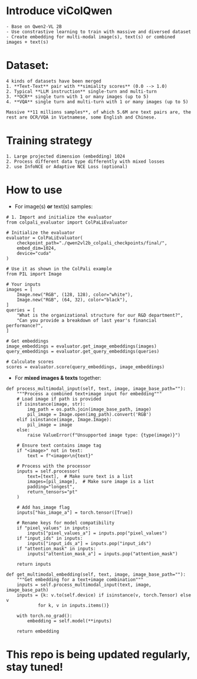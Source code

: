 # Introduce viColQwen
    - Base on Qwen2-VL 2B
    - Use constrastive learning to train with massive and diversed dataset
    - Create embedding for multi-modal image(s), text(s) or combined images + text(s)

# Dataset:
    4 kinds of datasets have been merged
    1. **Text-Text** pair with **simiality scores** (0.0 --> 1.0)
    2. Typical **LLM instruction** single-turn and multi-turn
    3. **OCR** single turn with 1 or many images (up to 5)
    4. **VQA** single turn and multi-turn with 1 or many images (up to 5)

    Massive **11 millions samples**, of which 5.6M are text pairs are, the rest are OCR/VQA in Vietnamese, some English and Chinese.

# Training strategy
    1. Large projected dimension (embedding) 1024
    2. Process different data type differently with mixed losses
    2. use InfoNCE or Adaptive NCE Loss (optional)

# How to use

- For image(s) **or** text(s) samples:
```
# 1. Import and initialize the evaluator
from colpali_evaluator import ColPaLiEvaluator

# Initialize the evaluator
evaluator = ColPaLiEvaluator(
    checkpoint_path="./qwen2vl2b_colpali_checkpoints/final/",
    embed_dim=1024,
    device="cuda"
)

# Use it as shown in the ColPali example
from PIL import Image

# Your inputs
images = [
    Image.new("RGB", (128, 128), color="white"),
    Image.new("RGB", (64, 32), color="black"),
]
queries = [
    "What is the organizational structure for our R&D department?",
    "Can you provide a breakdown of last year's financial performance?",
]

# Get embeddings
image_embeddings = evaluator.get_image_embeddings(images)
query_embeddings = evaluator.get_query_embeddings(queries)

# Calculate scores
scores = evaluator.score(query_embeddings, image_embeddings)
```

- For **mixed images & texts** together:
```
def process_multimodal_input(self, text, image, image_base_path=""):
    """Process a combined text+image input for embedding"""
    # Load image if path is provided
    if isinstance(image, str):
        img_path = os.path.join(image_base_path, image)
        pil_image = Image.open(img_path).convert('RGB')
    elif isinstance(image, Image.Image):
        pil_image = image
    else:
        raise ValueError(f"Unsupported image type: {type(image)}")
    
    # Ensure text contains image tag
    if "<image>" not in text:
        text = f"<image>\n{text}"
    
    # Process with the processor
    inputs = self.processor(
        text=[text],  # Make sure text is a list
        images=[pil_image],  # Make sure image is a list
        padding="longest",
        return_tensors="pt"
    )
    
    # Add has_image flag
    inputs["has_image_a"] = torch.tensor([True])
    
    # Rename keys for model compatibility
    if "pixel_values" in inputs:
        inputs["pixel_values_a"] = inputs.pop("pixel_values")
    if "input_ids" in inputs:
        inputs["input_ids_a"] = inputs.pop("input_ids")
    if "attention_mask" in inputs:
        inputs["attention_mask_a"] = inputs.pop("attention_mask")
    
    return inputs

def get_multimodal_embedding(self, text, image, image_base_path=""):
    """Get embedding for a text+image combination"""
    inputs = self.process_multimodal_input(text, image, image_base_path)
    inputs = {k: v.to(self.device) if isinstance(v, torch.Tensor) else v 
            for k, v in inputs.items()}
    
    with torch.no_grad():
        embedding = self.model(**inputs)
    
    return embedding
```
# This repo is being updated regularly, stay tuned!

